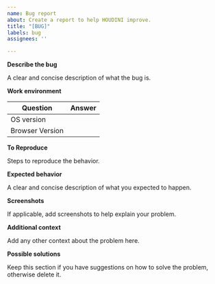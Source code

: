 ```yaml
---
name: Bug report
about: Create a report to help HOUDINI improve.
title: "[BUG]"
labels: bug
assignees: ''

---
```


**Describe the bug**

A clear and concise description of what the bug is.

**Work environment**

| Question                   | Answer                                |
| -------------------------- | ------------------------------------- |
| OS version                 |                                       |
| Browser Version            |                                       |

**To Reproduce**

Steps to reproduce the behavior.

**Expected behavior**

A clear and concise description of what you expected to happen.

**Screenshots**

If applicable, add screenshots to help explain your problem.

**Additional context**

Add any other context about the problem here.

**Possible solutions**

Keep this section if you have suggestions on how to solve the problem, otherwise delete it.